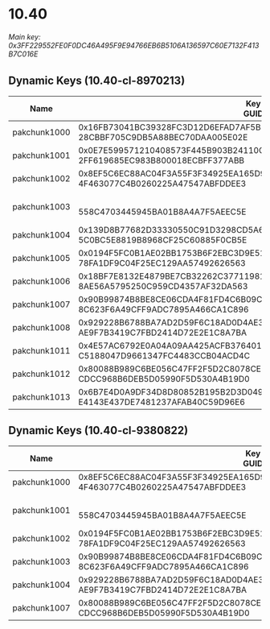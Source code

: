 # 10.40

###### *Main key: 0x3FF229552FE0F0DC46A495F9E94766EB6B5106A136597C60E7132F413B7C016E*

## Dynamic Keys (10.40-cl-8970213)

| Name         | Key<br/>GUID                                                                                            | Notes |
|--------------|---------------------------------------------------------------------------------------------------------|-|
| pakchunk1000 | 0x16FB73041BC39328FC3D12D6EFAD7AF5B305BE0EB95688D8AD29A48D4022E017<br/>28CBBF705C9DB5A88BEC70DAA005E02E |
| pakchunk1001 | 0x0E7E599571210408573F445B903B24110C0E2B8454293C00225B3A72F54EAF48<br/>2FF619685EC983B800018ECBFF377ABB |
| pakchunk1002 | 0x8EF5C6EC88AC04F3A55F3F34925EA165D9FE8DBE9357406FAB559A7DA1E38B8E<br/>4F463077C4B0260225A47547ABFDDEE3 |
| pakchunk1003 | <br/>558C4703445945BA01B8A4A7F5AEEC5E                                                                   | Bao Bros set |
| pakchunk1004 | 0x139D8B77682D33330550C91D3298CD5A6107120AF5AA71FE8A5887DA16B6EDD4<br/>5C0BC5E8819B8968CF25C60885F0CB5E |
| pakchunk1005 | 0x0194F5FC0B1AE02BB1753B6F2EBC3D9E511CC5F3AEA139CB6D22F3B5FB3B410E<br/>78FA1DF9C04F25EC129AA57492626563 |
| pakchunk1006 | 0x18BF7E8132E4879BE7CB32262C3771198164B2B1EC9A625251F641F663FD7DD3<br/>8AE56A5795250C959CD4357AF32DA563 |
| pakchunk1007 | 0x90B99874B8BE8CE06CDA4F81FD4C6B09C3D276FB8D61385AD3197DF92BD4CC95<br/>8C623F6A49CFF9ADC7895A466CA1C896 |
| pakchunk1008 | 0x929228B6788BA7AD2D59F6C18AD0D4AE3C3A8262764B097E613DD002479CA510<br/>AE9F7B3419C7FBD2414D72E2E1C8A7BA |
| pakchunk1011 | 0x4E57AC6792E0A04A09AA425ACFB376401E37CCD58825D3A9C7CACEA6C6C60B8F<br/>C5188047D9661347FC4483CCB04ACD4C |
| pakchunk1012 | 0x80088B989C6BE056C47FF2F5D2C8078CE2C4F03132EE461DB64EC325C8233D13<br/>CDCC968B6DEB5D05990F5D530A4B19D0 |
| pakchunk1013 | 0x6B7E4D0A9DF34D8D80852B195B2D3D0496972435342CC25B8A23F5BB474E9744<br/>E4143E437DE7481237AFAB40C59D96E6 |

## Dynamic Keys (10.40-cl-9380822)

| Name         | Key<br/>GUID                                                                                            | Notes |
|--------------|---------------------------------------------------------------------------------------------------------|-|
| pakchunk1000 | 0x8EF5C6EC88AC04F3A55F3F34925EA165D9FE8DBE9357406FAB559A7DA1E38B8E<br/>4F463077C4B0260225A47547ABFDDEE3 |
| pakchunk1001 | <br/>558C4703445945BA01B8A4A7F5AEEC5E                                                                   | Bao Bros set |
| pakchunk1002 | 0x0194F5FC0B1AE02BB1753B6F2EBC3D9E511CC5F3AEA139CB6D22F3B5FB3B410E<br/>78FA1DF9C04F25EC129AA57492626563 |
| pakchunk1003 | 0x90B99874B8BE8CE06CDA4F81FD4C6B09C3D276FB8D61385AD3197DF92BD4CC95<br/>8C623F6A49CFF9ADC7895A466CA1C896 |
| pakchunk1004 | 0x929228B6788BA7AD2D59F6C18AD0D4AE3C3A8262764B097E613DD002479CA510<br/>AE9F7B3419C7FBD2414D72E2E1C8A7BA |
| pakchunk1007 | 0x80088B989C6BE056C47FF2F5D2C8078CE2C4F03132EE461DB64EC325C8233D13<br/>CDCC968B6DEB5D05990F5D530A4B19D0 |
